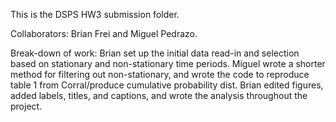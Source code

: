 This is the DSPS HW3 submission folder.

Collaborators: Brian Frei and Miguel Pedrazo.

Break-down of work: 
Brian set up the initial data read-in and selection based on stationary and non-stationary time periods.
Miguel wrote a shorter method for filtering out non-stationary, and wrote the code to reproduce table 1 from Corral/produce cumulative probability dist.
Brian edited figures, added labels, titles, and captions, and wrote the analysis throughout the project.
